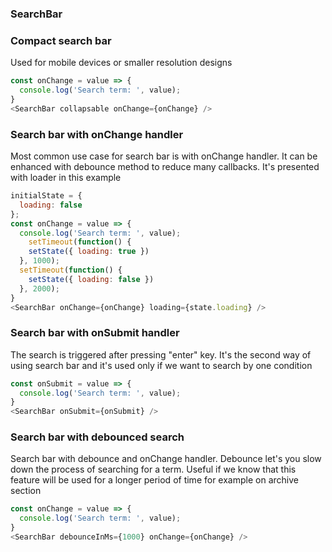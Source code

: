 ### SearchBar


### Compact search bar

Used for mobile devices or smaller resolution designs

```js
const onChange = value => {
  console.log('Search term: ', value);
}
<SearchBar collapsable onChange={onChange} />
```

### Search bar with onChange handler

Most common use case for search bar is with onChange handler. It can be enhanced with debounce method to reduce many callbacks. It's presented with loader in this example

```js
initialState = {
  loading: false
};
const onChange = value => {
  console.log('Search term: ', value);
    setTimeout(function() {
    setState({ loading: true })
  }, 1000);
  setTimeout(function() {
    setState({ loading: false })
  }, 2000);
}
<SearchBar onChange={onChange} loading={state.loading} />
```

### Search bar with onSubmit handler

The search is triggered after pressing "enter" key. It's the second way of using search bar and it's used only if we want to search by one condition

```js
const onSubmit = value => {
  console.log('Search term: ', value);
}
<SearchBar onSubmit={onSubmit} />
```

### Search bar with debounced search

Search bar with debounce and onChange handler. Debounce let's you slow down the process of searching for a term. Useful if we know that this feature will be used for a longer period of time for example on archive section

```js
const onChange = value => {
  console.log('Search term: ', value);
}
<SearchBar debounceInMs={1000} onChange={onChange} />
```